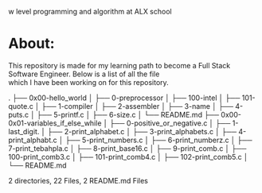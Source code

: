 
w level programming and algorithm at ALX school                                                                                           
                                                                                                                                              
# About:                                                                                                                                      
This repository is made for my learning path to become a Full Stack Software Engineer. Below is a list of all the file               
which I have been working on for this repository.                                       
                              
.
├── 0x00-hello_world
│   ├── 0-preprocessor
│   ├── 100-intel
│   ├── 101-quote.c
│   ├── 1-compiler
│   ├── 2-assembler
│   ├── 3-name
│   ├── 4-puts.c
│   ├── 5-printf.c
│   ├── 6-size.c
│   └── README.md
├── 0x00- 0x01-variables_if_else_while
│   ├── 0-positive_or_negative.c
│   ├── 1-last_digit.
│   ├── 2-print_alphabet.c
│   ├── 3-print_alphabets.c
│   ├── 4-print_alphabt.c
│   ├── 5-print_numbers.c
│   ├── 6-print_numberz.c
│   ├── 7-print_tebahpla.c
│   ├── 8-print_base16.c
│   ├── 9-print_comb.c
│   ├── 100-print_comb3.c
│   ├── 101-print_comb4.c
│   ├── 102-print_comb5.c
│   └── README.md



2 directories, 22 Files, 2 README.md Files
